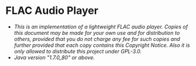 # FLAC Audio Player
- _This is an implementation of a lightweight FLAC audio player. Copies of this document may be made for your own use and for distribution to others, provided that you do not charge any fee for such copies and further provided that each copy contains this Copyright Notice._ _Also it is only allowed to distribute this project under GPL-3.0._
- *Java version "1.7.0_80" or above.*
